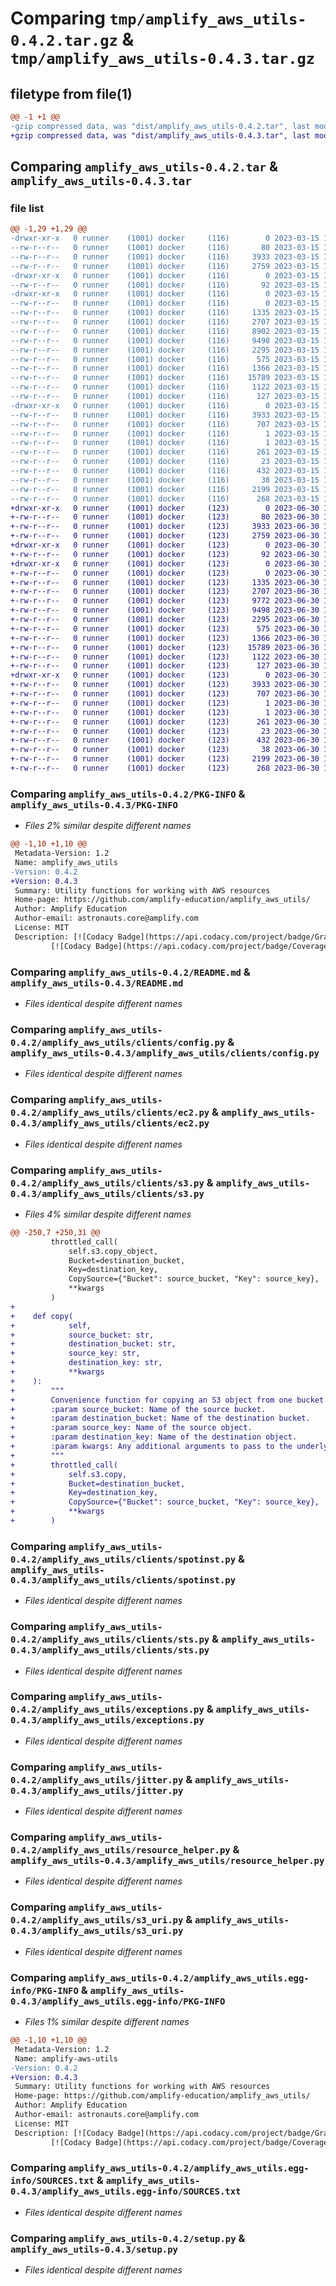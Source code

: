 # Comparing `tmp/amplify_aws_utils-0.4.2.tar.gz` & `tmp/amplify_aws_utils-0.4.3.tar.gz`

## filetype from file(1)

```diff
@@ -1 +1 @@
-gzip compressed data, was "dist/amplify_aws_utils-0.4.2.tar", last modified: Wed Mar 15 14:27:36 2023, max compression
+gzip compressed data, was "dist/amplify_aws_utils-0.4.3.tar", last modified: Fri Jun 30 16:08:13 2023, max compression
```

## Comparing `amplify_aws_utils-0.4.2.tar` & `amplify_aws_utils-0.4.3.tar`

### file list

```diff
@@ -1,29 +1,29 @@
-drwxr-xr-x   0 runner    (1001) docker     (116)        0 2023-03-15 14:27:36.000000 amplify_aws_utils-0.4.2/
--rw-r--r--   0 runner    (1001) docker     (116)       80 2023-03-15 14:27:35.000000 amplify_aws_utils-0.4.2/MANIFEST.in
--rw-r--r--   0 runner    (1001) docker     (116)     3933 2023-03-15 14:27:36.000000 amplify_aws_utils-0.4.2/PKG-INFO
--rw-r--r--   0 runner    (1001) docker     (116)     2759 2023-03-15 14:27:35.000000 amplify_aws_utils-0.4.2/README.md
-drwxr-xr-x   0 runner    (1001) docker     (116)        0 2023-03-15 14:27:36.000000 amplify_aws_utils-0.4.2/amplify_aws_utils/
--rw-r--r--   0 runner    (1001) docker     (116)       92 2023-03-15 14:27:35.000000 amplify_aws_utils-0.4.2/amplify_aws_utils/__init__.py
-drwxr-xr-x   0 runner    (1001) docker     (116)        0 2023-03-15 14:27:36.000000 amplify_aws_utils-0.4.2/amplify_aws_utils/clients/
--rw-r--r--   0 runner    (1001) docker     (116)        0 2023-03-15 14:27:35.000000 amplify_aws_utils-0.4.2/amplify_aws_utils/clients/__init__.py
--rw-r--r--   0 runner    (1001) docker     (116)     1335 2023-03-15 14:27:35.000000 amplify_aws_utils-0.4.2/amplify_aws_utils/clients/config.py
--rw-r--r--   0 runner    (1001) docker     (116)     2707 2023-03-15 14:27:35.000000 amplify_aws_utils-0.4.2/amplify_aws_utils/clients/ec2.py
--rw-r--r--   0 runner    (1001) docker     (116)     8902 2023-03-15 14:27:35.000000 amplify_aws_utils-0.4.2/amplify_aws_utils/clients/s3.py
--rw-r--r--   0 runner    (1001) docker     (116)     9498 2023-03-15 14:27:35.000000 amplify_aws_utils-0.4.2/amplify_aws_utils/clients/spotinst.py
--rw-r--r--   0 runner    (1001) docker     (116)     2295 2023-03-15 14:27:35.000000 amplify_aws_utils-0.4.2/amplify_aws_utils/clients/sts.py
--rw-r--r--   0 runner    (1001) docker     (116)      575 2023-03-15 14:27:35.000000 amplify_aws_utils-0.4.2/amplify_aws_utils/exceptions.py
--rw-r--r--   0 runner    (1001) docker     (116)     1366 2023-03-15 14:27:35.000000 amplify_aws_utils-0.4.2/amplify_aws_utils/jitter.py
--rw-r--r--   0 runner    (1001) docker     (116)    15789 2023-03-15 14:27:35.000000 amplify_aws_utils-0.4.2/amplify_aws_utils/resource_helper.py
--rw-r--r--   0 runner    (1001) docker     (116)     1122 2023-03-15 14:27:35.000000 amplify_aws_utils-0.4.2/amplify_aws_utils/s3_uri.py
--rw-r--r--   0 runner    (1001) docker     (116)      127 2023-03-15 14:27:35.000000 amplify_aws_utils-0.4.2/amplify_aws_utils/version.py
-drwxr-xr-x   0 runner    (1001) docker     (116)        0 2023-03-15 14:27:36.000000 amplify_aws_utils-0.4.2/amplify_aws_utils.egg-info/
--rw-r--r--   0 runner    (1001) docker     (116)     3933 2023-03-15 14:27:36.000000 amplify_aws_utils-0.4.2/amplify_aws_utils.egg-info/PKG-INFO
--rw-r--r--   0 runner    (1001) docker     (116)      707 2023-03-15 14:27:36.000000 amplify_aws_utils-0.4.2/amplify_aws_utils.egg-info/SOURCES.txt
--rw-r--r--   0 runner    (1001) docker     (116)        1 2023-03-15 14:27:36.000000 amplify_aws_utils-0.4.2/amplify_aws_utils.egg-info/dependency_links.txt
--rw-r--r--   0 runner    (1001) docker     (116)        1 2023-03-15 14:27:36.000000 amplify_aws_utils-0.4.2/amplify_aws_utils.egg-info/not-zip-safe
--rw-r--r--   0 runner    (1001) docker     (116)      261 2023-03-15 14:27:36.000000 amplify_aws_utils-0.4.2/amplify_aws_utils.egg-info/requires.txt
--rw-r--r--   0 runner    (1001) docker     (116)       23 2023-03-15 14:27:36.000000 amplify_aws_utils-0.4.2/amplify_aws_utils.egg-info/top_level.txt
--rw-r--r--   0 runner    (1001) docker     (116)      432 2023-03-15 14:27:35.000000 amplify_aws_utils-0.4.2/requirements.pip
--rw-r--r--   0 runner    (1001) docker     (116)       38 2023-03-15 14:27:36.000000 amplify_aws_utils-0.4.2/setup.cfg
--rw-r--r--   0 runner    (1001) docker     (116)     2199 2023-03-15 14:27:35.000000 amplify_aws_utils-0.4.2/setup.py
--rw-r--r--   0 runner    (1001) docker     (116)      268 2023-03-15 14:27:35.000000 amplify_aws_utils-0.4.2/test-requirements.pip
+drwxr-xr-x   0 runner    (1001) docker     (123)        0 2023-06-30 16:08:13.000000 amplify_aws_utils-0.4.3/
+-rw-r--r--   0 runner    (1001) docker     (123)       80 2023-06-30 16:08:11.000000 amplify_aws_utils-0.4.3/MANIFEST.in
+-rw-r--r--   0 runner    (1001) docker     (123)     3933 2023-06-30 16:08:13.000000 amplify_aws_utils-0.4.3/PKG-INFO
+-rw-r--r--   0 runner    (1001) docker     (123)     2759 2023-06-30 16:08:11.000000 amplify_aws_utils-0.4.3/README.md
+drwxr-xr-x   0 runner    (1001) docker     (123)        0 2023-06-30 16:08:13.000000 amplify_aws_utils-0.4.3/amplify_aws_utils/
+-rw-r--r--   0 runner    (1001) docker     (123)       92 2023-06-30 16:08:11.000000 amplify_aws_utils-0.4.3/amplify_aws_utils/__init__.py
+drwxr-xr-x   0 runner    (1001) docker     (123)        0 2023-06-30 16:08:13.000000 amplify_aws_utils-0.4.3/amplify_aws_utils/clients/
+-rw-r--r--   0 runner    (1001) docker     (123)        0 2023-06-30 16:08:11.000000 amplify_aws_utils-0.4.3/amplify_aws_utils/clients/__init__.py
+-rw-r--r--   0 runner    (1001) docker     (123)     1335 2023-06-30 16:08:11.000000 amplify_aws_utils-0.4.3/amplify_aws_utils/clients/config.py
+-rw-r--r--   0 runner    (1001) docker     (123)     2707 2023-06-30 16:08:11.000000 amplify_aws_utils-0.4.3/amplify_aws_utils/clients/ec2.py
+-rw-r--r--   0 runner    (1001) docker     (123)     9772 2023-06-30 16:08:11.000000 amplify_aws_utils-0.4.3/amplify_aws_utils/clients/s3.py
+-rw-r--r--   0 runner    (1001) docker     (123)     9498 2023-06-30 16:08:11.000000 amplify_aws_utils-0.4.3/amplify_aws_utils/clients/spotinst.py
+-rw-r--r--   0 runner    (1001) docker     (123)     2295 2023-06-30 16:08:11.000000 amplify_aws_utils-0.4.3/amplify_aws_utils/clients/sts.py
+-rw-r--r--   0 runner    (1001) docker     (123)      575 2023-06-30 16:08:11.000000 amplify_aws_utils-0.4.3/amplify_aws_utils/exceptions.py
+-rw-r--r--   0 runner    (1001) docker     (123)     1366 2023-06-30 16:08:11.000000 amplify_aws_utils-0.4.3/amplify_aws_utils/jitter.py
+-rw-r--r--   0 runner    (1001) docker     (123)    15789 2023-06-30 16:08:11.000000 amplify_aws_utils-0.4.3/amplify_aws_utils/resource_helper.py
+-rw-r--r--   0 runner    (1001) docker     (123)     1122 2023-06-30 16:08:11.000000 amplify_aws_utils-0.4.3/amplify_aws_utils/s3_uri.py
+-rw-r--r--   0 runner    (1001) docker     (123)      127 2023-06-30 16:08:12.000000 amplify_aws_utils-0.4.3/amplify_aws_utils/version.py
+drwxr-xr-x   0 runner    (1001) docker     (123)        0 2023-06-30 16:08:13.000000 amplify_aws_utils-0.4.3/amplify_aws_utils.egg-info/
+-rw-r--r--   0 runner    (1001) docker     (123)     3933 2023-06-30 16:08:13.000000 amplify_aws_utils-0.4.3/amplify_aws_utils.egg-info/PKG-INFO
+-rw-r--r--   0 runner    (1001) docker     (123)      707 2023-06-30 16:08:13.000000 amplify_aws_utils-0.4.3/amplify_aws_utils.egg-info/SOURCES.txt
+-rw-r--r--   0 runner    (1001) docker     (123)        1 2023-06-30 16:08:13.000000 amplify_aws_utils-0.4.3/amplify_aws_utils.egg-info/dependency_links.txt
+-rw-r--r--   0 runner    (1001) docker     (123)        1 2023-06-30 16:08:13.000000 amplify_aws_utils-0.4.3/amplify_aws_utils.egg-info/not-zip-safe
+-rw-r--r--   0 runner    (1001) docker     (123)      261 2023-06-30 16:08:13.000000 amplify_aws_utils-0.4.3/amplify_aws_utils.egg-info/requires.txt
+-rw-r--r--   0 runner    (1001) docker     (123)       23 2023-06-30 16:08:13.000000 amplify_aws_utils-0.4.3/amplify_aws_utils.egg-info/top_level.txt
+-rw-r--r--   0 runner    (1001) docker     (123)      432 2023-06-30 16:08:11.000000 amplify_aws_utils-0.4.3/requirements.pip
+-rw-r--r--   0 runner    (1001) docker     (123)       38 2023-06-30 16:08:13.000000 amplify_aws_utils-0.4.3/setup.cfg
+-rw-r--r--   0 runner    (1001) docker     (123)     2199 2023-06-30 16:08:11.000000 amplify_aws_utils-0.4.3/setup.py
+-rw-r--r--   0 runner    (1001) docker     (123)      268 2023-06-30 16:08:11.000000 amplify_aws_utils-0.4.3/test-requirements.pip
```

### Comparing `amplify_aws_utils-0.4.2/PKG-INFO` & `amplify_aws_utils-0.4.3/PKG-INFO`

 * *Files 2% similar despite different names*

```diff
@@ -1,10 +1,10 @@
 Metadata-Version: 1.2
 Name: amplify_aws_utils
-Version: 0.4.2
+Version: 0.4.3
 Summary: Utility functions for working with AWS resources
 Home-page: https://github.com/amplify-education/amplify_aws_utils/
 Author: Amplify Education
 Author-email: astronauts.core@amplify.com
 License: MIT
 Description: [![Codacy Badge](https://api.codacy.com/project/badge/Grade/9f6400386de74fe0b86acd6a081f3302)](https://www.codacy.com/app/amplify-education/amplify_aws_utils?utm_source=github.com&utm_medium=referral&utm_content=amplify-education/amplify_aws_utils&utm_campaign=Badge_Grade)
         [![Codacy Badge](https://api.codacy.com/project/badge/Coverage/9f6400386de74fe0b86acd6a081f3302)](https://www.codacy.com/app/amplify-education/amplify_aws_utils?utm_source=github.com&utm_medium=referral&utm_content=amplify-education/amplify_aws_utils&utm_campaign=Badge_Coverage)
```

### Comparing `amplify_aws_utils-0.4.2/README.md` & `amplify_aws_utils-0.4.3/README.md`

 * *Files identical despite different names*

### Comparing `amplify_aws_utils-0.4.2/amplify_aws_utils/clients/config.py` & `amplify_aws_utils-0.4.3/amplify_aws_utils/clients/config.py`

 * *Files identical despite different names*

### Comparing `amplify_aws_utils-0.4.2/amplify_aws_utils/clients/ec2.py` & `amplify_aws_utils-0.4.3/amplify_aws_utils/clients/ec2.py`

 * *Files identical despite different names*

### Comparing `amplify_aws_utils-0.4.2/amplify_aws_utils/clients/s3.py` & `amplify_aws_utils-0.4.3/amplify_aws_utils/clients/s3.py`

 * *Files 4% similar despite different names*

```diff
@@ -250,7 +250,31 @@
         throttled_call(
             self.s3.copy_object,
             Bucket=destination_bucket,
             Key=destination_key,
             CopySource={"Bucket": source_bucket, "Key": source_key},
             **kwargs
         )
+
+    def copy(
+            self,
+            source_bucket: str,
+            destination_bucket: str,
+            source_key: str,
+            destination_key: str,
+            **kwargs
+    ):
+        """
+        Convenience function for copying an S3 object from one bucket to another with multipart uplaod.
+        :param source_bucket: Name of the source bucket.
+        :param destination_bucket: Name of the destination bucket.
+        :param source_key: Name of the source object.
+        :param destination_key: Name of the destination object.
+        :param kwargs: Any additional arguments to pass to the underlying boto call.
+        """
+        throttled_call(
+            self.s3.copy,
+            Bucket=destination_bucket,
+            Key=destination_key,
+            CopySource={"Bucket": source_bucket, "Key": source_key},
+            **kwargs
+        )
```

### Comparing `amplify_aws_utils-0.4.2/amplify_aws_utils/clients/spotinst.py` & `amplify_aws_utils-0.4.3/amplify_aws_utils/clients/spotinst.py`

 * *Files identical despite different names*

### Comparing `amplify_aws_utils-0.4.2/amplify_aws_utils/clients/sts.py` & `amplify_aws_utils-0.4.3/amplify_aws_utils/clients/sts.py`

 * *Files identical despite different names*

### Comparing `amplify_aws_utils-0.4.2/amplify_aws_utils/exceptions.py` & `amplify_aws_utils-0.4.3/amplify_aws_utils/exceptions.py`

 * *Files identical despite different names*

### Comparing `amplify_aws_utils-0.4.2/amplify_aws_utils/jitter.py` & `amplify_aws_utils-0.4.3/amplify_aws_utils/jitter.py`

 * *Files identical despite different names*

### Comparing `amplify_aws_utils-0.4.2/amplify_aws_utils/resource_helper.py` & `amplify_aws_utils-0.4.3/amplify_aws_utils/resource_helper.py`

 * *Files identical despite different names*

### Comparing `amplify_aws_utils-0.4.2/amplify_aws_utils/s3_uri.py` & `amplify_aws_utils-0.4.3/amplify_aws_utils/s3_uri.py`

 * *Files identical despite different names*

### Comparing `amplify_aws_utils-0.4.2/amplify_aws_utils.egg-info/PKG-INFO` & `amplify_aws_utils-0.4.3/amplify_aws_utils.egg-info/PKG-INFO`

 * *Files 1% similar despite different names*

```diff
@@ -1,10 +1,10 @@
 Metadata-Version: 1.2
 Name: amplify-aws-utils
-Version: 0.4.2
+Version: 0.4.3
 Summary: Utility functions for working with AWS resources
 Home-page: https://github.com/amplify-education/amplify_aws_utils/
 Author: Amplify Education
 Author-email: astronauts.core@amplify.com
 License: MIT
 Description: [![Codacy Badge](https://api.codacy.com/project/badge/Grade/9f6400386de74fe0b86acd6a081f3302)](https://www.codacy.com/app/amplify-education/amplify_aws_utils?utm_source=github.com&utm_medium=referral&utm_content=amplify-education/amplify_aws_utils&utm_campaign=Badge_Grade)
         [![Codacy Badge](https://api.codacy.com/project/badge/Coverage/9f6400386de74fe0b86acd6a081f3302)](https://www.codacy.com/app/amplify-education/amplify_aws_utils?utm_source=github.com&utm_medium=referral&utm_content=amplify-education/amplify_aws_utils&utm_campaign=Badge_Coverage)
```

### Comparing `amplify_aws_utils-0.4.2/amplify_aws_utils.egg-info/SOURCES.txt` & `amplify_aws_utils-0.4.3/amplify_aws_utils.egg-info/SOURCES.txt`

 * *Files identical despite different names*

### Comparing `amplify_aws_utils-0.4.2/setup.py` & `amplify_aws_utils-0.4.3/setup.py`

 * *Files identical despite different names*


